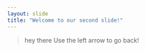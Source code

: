 ```yaml
---
layout: slide
title: "Welcome to our second slide!"
---
```

 > hey there
Use the left arrow to go back!
